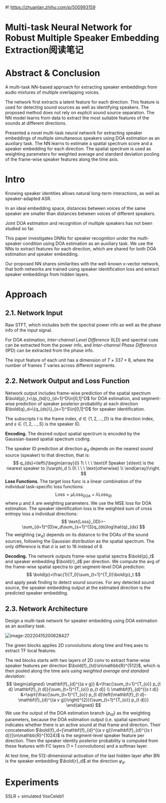 #! https://zhuanlan.zhihu.com/p/500993159
# Multi-task Neural Network for Robust Multiple Speaker Embedding Extraction阅读笔记

# Abstract & Conclusion

A multi-task NN-based approach for extracting speaker embeddings from audio mixtures of multiple overlapping voices.

The network first extracts a latent feature for each direction. This feature is used for detecting sound sources as well as identifying speakers. The proposed method does not rely on explicit sound source separation. The NN model learns from data to extract the most suitable features of the sounds at different directions.

Presented a novel multi-task neural network for extracting speaker embeddings of multiple simultaneous speakers using DOA estimation as an auxiliary task. The NN learns to estimate a spatial spectrum score and a speaker embedding for each direction. The spatial spectrum is used as weighting parameters for weighted average and standard deviation pooling of the frame-wise speaker features along the time axis.

# Intro

Knowing speaker identities allows natural long-term interactions, as well as speaker-adapted ASR.

In an ideal embedding space, distances between voices of the same speaker are smaller than distances between voices of different speakers.

Joint DOA estimation and recognition of multiple speakers has not been studied so far.

This paper investigates DNNs for speaker recognition under the multi-speaker condition using DOA estimation as an auxiliary task. We use the NNs to extract features for each direction, which are shared for both DOA estimation and speaker embedding. 

Our proposed NN shares similarities with the well-known x-vector network, that both networks are trained using speaker identification loss and extract speaker embeddings from hidden layers.



# Approach

## 2.1. Network Input

Raw STFT, which includes both the spectral power info as well as the phase info of the input signal.

For DOA estimation, *Inter-channel Level Difference* (ILD) and spectral cues can be extracted from the power info, and *Inter-channel Phase Difference* (IPD) can be extracted from the phase info. 

The input feature of each unit has a dimension of $T\times337\times8$, where the number of frames $T$ varies across different segments.

## 2.2. Network Output and Loss Function

Network output includes frame-wise prediction of the spatial spectrum $\bold{p}_t=\{p_{td}\}_{d=1}^D\in[0,1]^D$ for DOA estimation, and segment-wise prediction of speaker posterior probability at each direction $\bold{q}_d=\{q_{ds}\}_{s=1}^S\in[0,1]^D$ for speaker identification.

The subscripts $t$ is the frame index, $d\in\{1,2,...,D\}$ is the direction index, and $s\in\{1,2,...,S\}$ is the speaker ID.

**Encoding.** The desired output spatial spectrum is encoded by the Gaussian-based spatial spectrum coding.

The speaker ID prediction at direction $\varphi_d$ depends on the nearest sound source (speaker) to that direction, that is:
$$
q_{ds}=\left\{\begin{array}{l}
1\ \ \ \ \text{if Speaker }s\text{ is the nearest speaker to }\varphi_d \\
0\ \ \ \ \text{otherwise} \\
\end{array}\right.
$$
**Loss Functions.** The target loss func is a linear combination of the individual task-specific loss functions:
$$
\text{Loss}=\mu\text{Loss}_{DOA}+\lambda\text{Loss}_{ID}
$$
where $\mu$ and $\lambda$ are weighting parameters. We use the MSE loss for DOA estimation. The speaker identification loss is the weighted sum of cross entropy loss a individual directions:
$$
\text{Loss}_{ID}=-\sum_{d=1}^{D}w_d\sum_{s=1}^{S}q_{ds}log\hat{q}_{ds}
$$
The weighting {$w_d$} depends on its distance to the DOAs of the sound sources, following the Gaussian distribution as the spatial spectrum. The only difference is that $\sigma$ is set to 16 instead of 8.

**Decoding.** The network outputs frame-wise spatial spectra $\bold{p}_t$ and speaker embedding $\bold{r}_d$ per direction. We compute the avg of the frame-wise spatial spectra to get segment-level DOA prediction:
$$
\bold{p}=\frac{1}{T_0}\sum_{t=1}^{T_0}\bold{p}_t
$$
and apply peak finding to detect sound sources. For any detected sound source, the speaker embedding output at the estimated direction is the predicted speaker embedding.

## 2.3. Network Architecture

Design a multi-task network for speaker embedding using DOA estimation as an auxiliary task.

![image-20220415200628427](https://tva1.sinaimg.cn/large/e6c9d24ely1h1anvdj5k8j20sk1dqagc.jpg)

The green blocks applies 2D convolutions along time and freq axes to extract TF local features.

The red blocks starts with two layers of 2D conv to extract frame-wise speaker features per direction $\bold{f}_{td}\in\mathbb{R}^{512}$, which is then pooled along the time axis using *weighted average and standard deviation*:
$$
\begin{aligned}
\mathbf{f}_{d}^{(a v g)} &=\frac{\sum_{t=1}^{T_{o}} p_{t d} \mathbf{f}_{t d}}{\sum_{t=1}^{T_{o}} p_{t d}} \\
\mathbf{f}_{d}^{(s t d)} &=\sqrt{\frac{\sum_{t=1}^{T_{o}} p_{t d}\left(\mathbf{f}_{t d}-\mathbf{f}_{d}^{(a v g)}\right)^{2}}{\sum_{t=1}^{T_{o}} p_{t d}}}
\end{aligned}
$$
We use the output of the DOA estimation branch {$p_{td}$} as the weighting parameters, because the DOA estimation output (i.e. spatial spectrum) indicates whether there is an active sound at that frame and direction. Their concatenation $\bold{f}_d=[\mathbf{f}_{d}^{(a v g)}\mathbf{f}_{d}^{(s t d)}]\in\mathbb{R}^{1024}$ is the segment-level speaker feature per direction. Then the speaker identity posterior probability is computed from these features with FC layers ($1\times1$ convolutions) and a softmax layer.

At test time, the 512-dimensional activation of the last hidden layer after BN is the speaker embedding $\bold{r}_d$ at the direction $\varphi_d$.



# Experiments

SSLR + simulated VoxCeleb1

